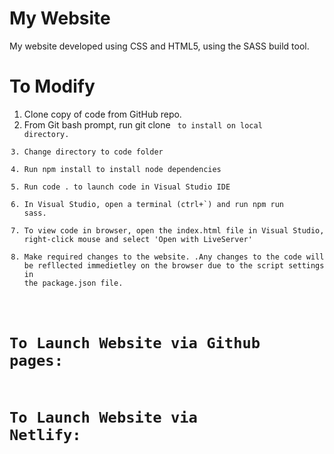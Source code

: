 # My Website
My website developed using CSS and HTML5, using the SASS build tool.

# To Modify
1. Clone copy of code from GitHub repo.
2. From Git bash prompt, run git clone <code repo> to install on local directory. 
3. Change directory to code folder
4. Run npm install to install node dependencies
5. Run code . to launch code in Visual Studio IDE
6. In Visual Studio, open a terminal (ctrl+`) and run npm run sass.
7. To view code in browser, open the index.html file in Visual Studio, right-click mouse and select 'Open with LiveServer'
8. Make required changes to the website. .Any changes to the code will be refllected immedietley on the browser due to the script settings in the package.json file.

# To Launch Website via Github pages:


# To Launch Website via Netlify:
